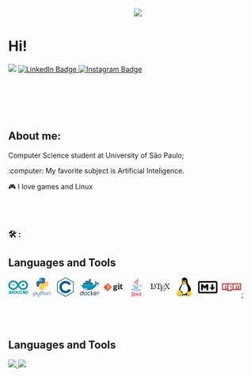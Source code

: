 <img align="right" width="250px" style="margin-top:-20px" src="https://media.giphy.com/media/gjrYDwbjnK8x36xZIO/giphy.gif">

<div id="badges" align="inline-block">
    <h1> Hi! </h1>
    <img src="https://media.giphy.com/media/hvRJCLFzcasrR4ia7z/giphy.gif" width="30px"/>
    <a href="https://www.linkedin.com/in/vinicius-ferraz-lima">
        <img src="https://img.shields.io/badge/LinkedIn-blue?logo=linkedin&logoColor=white&style=for-the-badge" alt="LinkedIn Badge"/>
    </a>
    <a href="https://instagram.com/viniciushlima_">
        <img src="https://img.shields.io/badge/-Instagram-%23E4405F?style=for-the-badge&logo=instagram&logoColor=white" alt="Instagram Badge">
    </a>
<div id="badges">

</br>
</br>
</br>
</br>
</br>

<div display="inline-block">
<h2> About me:</h2>
 <p align="left">Computer Science student at University of São Paulo</a>;</p>
 <p align="left">:computer: My favorite subject is Artificial Inteligence.</p>
 <p align="left">🎮 I love games and Linux</p>
</div>


<br>
<br>

### :hammer_and_wrench:  :

<div align="inline-block">
  <h2>Languages and Tools</h2>
  <img src="https://github.com/devicons/devicon/blob/master/icons/arduino/arduino-original-wordmark.svg" title="Arduino" alt="Arduino" width="40" height="40"/>&nbsp;
  <img src="https://github.com/devicons/devicon/blob/master/icons/python/python-original-wordmark.svg" title="Python" alt="Python" width="40" height="40"/>&nbsp;
  <img src="https://github.com/devicons/devicon/blob/1119b9f84c0290e0f0b38982099a2bd027a48bf1/icons/c/c-line.svg" title="C" alt="C" width="40" height="40"/>&nbsp;
  <img src="https://github.com/devicons/devicon/blob/1119b9f84c0290e0f0b38982099a2bd027a48bf1/icons/docker/docker-original-wordmark.svg" title="Docker" alt="Docker" width="40" height="40"/>&nbsp;
  <img src="https://github.com/devicons/devicon/blob/1119b9f84c0290e0f0b38982099a2bd027a48bf1/icons/git/git-original-wordmark.svg" title="Git" alt="Git" width="40" height="40"/>&nbsp;
  <img src="https://github.com/devicons/devicon/blob/1119b9f84c0290e0f0b38982099a2bd027a48bf1/icons/java/java-original-wordmark.svg" title="Java" alt="Java" width="40" height="40"/>&nbsp;
  <img src="https://github.com/devicons/devicon/blob/1119b9f84c0290e0f0b38982099a2bd027a48bf1/icons/latex/latex-original.svg" title="Latex" alt="Latex" width="40" height="40"/>&nbsp;
  <img src="https://github.com/devicons/devicon/blob/1119b9f84c0290e0f0b38982099a2bd027a48bf1/icons/linux/linux-original.svg" title="Linux" alt="Linux" width="40" height="40"/>&nbsp;
  <img src="https://github.com/devicons/devicon/blob/1119b9f84c0290e0f0b38982099a2bd027a48bf1/icons/markdown/markdown-original.svg" title="Markdown" alt="Markdown" width="40" height="40"/>&nbsp;
  <img src="https://github.com/devicons/devicon/blob/1119b9f84c0290e0f0b38982099a2bd027a48bf1/icons/npm/npm-original-wordmark.svg" title="NPM" alt="NPM" width="40" height="40"/>;
</div>


<br>
<br>
<br>

<div align="inline-block">
    <h2>Languages and Tools </h2>
    <a href="https://github.com/viniciusfl">
    <img height="180em" src="https://github-readme-stats.vercel.app/api/top-langs/?username=viniciusfl&layout=compact&langs_count=7&theme=dracula"/>
    <img height="180em" src="https://github-readme-stats.vercel.app/api?username=viniciusfl&show_icons=true&theme=dracula&include_all_commits=true&count_private=true"/>
</div>